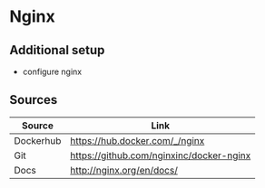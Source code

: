 # Nginx
## Additional setup
- configure nginx

## Sources

| Source    | Link                                     |
|-----------|------------------------------------------|
| Dockerhub | https://hub.docker.com/_/nginx           |
| Git       | https://github.com/nginxinc/docker-nginx |
| Docs      | http://nginx.org/en/docs/                |
